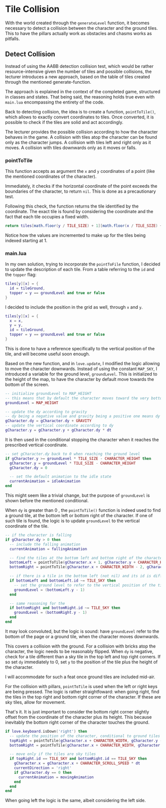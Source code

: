 # Tile Collision

With the world created through the `generateLevel` function, it becomes necessary to detect a collision between the character and the ground tiles. This to have the pillars actually work as obstacles and chasms works as pitfalls.

## Detect Collision

Instead of using the AABB detection collision test, which would be rather resource-intensive given the number of tiles and possible collisions, the lecturer introduces a new approach, based on the table of tiles created through the mentioned generate-function.

The approach is explained in the context of the completed game, structured in classes and states. That being said, the reasoning holds true even with `main.lua` encompassing the entirety of the code.

Back to detecting collision, the idea is to create a function, `pointToTile()`, which allows to exactly convert coordinates to tiles. Once converted, it is possible to check if the tiles are solid and act accordingly.

The lecturer provides the possible collision according to how the character behaves in the game. A collision with tiles atop the character can be found only as the character jumps. A collision with tiles left and right only as it moves. A collision with tiles downwards only as it moves or falls.

### pointToTile

This function accepts as argument the `x` and `y` coordinates of a point (like the mentioned coordinates of the character).

Immediately, it checks if the horizontal coordinate of the point exceeds the boundaries of the character, to return `nil`. This is done as a precautionary test.

Following this check, the function returns the tile identified by the coordinate. The exact tile is found by considering the coordinate and the fact that each tile occupies a fixed width.

```lua
return tiles[math.floor(y / TILE_SIZE) + 1][math.floor(x / TILE_SIZE) + 1]
```

Notice how the values are incremented to make up for the tiles being indexed starting at 1.

### main.lua

In my own solution, trying to incorporate the `pointToFile` function, I decided to update the description of each tile. From a table referring to the `id` and the `topper` flag:

```lua
tiles[y][x] = {
  id = tileGround,
  topper = y == groundLevel and true or false
}
```

I decided to include the position in the grid as well, through `x` and `y`.

```lua
tiles[y][x] = {
  x = x,
  y = y,
  id = tileGround,
  topper = y == groundLevel and true or false
}
```

This is done to have a reference specifically to the vertical position of the tile, and will become useful soon enough.

Based on the new function, and in `love.update`, I modified the logic allowing to move the character downwards. Instead of using the constant `MAP_SKY`, I introduced a variable for the ground level, `groundLevel`. This is initialized to the height of the map, to have the character by default move towards the bottom of the screen.

```lua
-- initialize groundLevel to MAP_HEIGHT
-- this means that by default the character moves toward the very bottom of the screen
groundLevel = MAP_HEIGHT

-- update the dy according to gravity
-- dy being a negative value and gravity being a positive one means dy is slowly becoming positive and directing the character downwards
gCharacter.dy = gCharacter.dy + GRAVITY
-- update the vertical coordinate according to dy
gCharacter.y = gCharacter.y + gCharacter.dy * dt
```

It is then used in the conditional stopping the character when it reaches the prescribed vertical coordinate.

```lua
-- set gCharacter.dy back to 0 when reaching the ground level
if gCharacter.y >= groundLevel * TILE_SIZE - CHARACTER_HEIGHT then
  gCharacter.y = groundLevel * TILE_SIZE - CHARACTER_HEIGHT
  gCharacter.dy = 0

  -- set the default animation to the idle state
  currentAnimation = idleAnimation
end
```

This might seem like a trivial change, but the purpose of `groundLevel` is shown before the mentioned conditional.

When `dy` is greater than 0 , the `pointToTile()` function is indeed used to find a ground tile, at the bottom left or bottom right of the character. If one of such tile is found, the logic is to update `groundLevel` to the vertical coordinate of the tile.

```lua
-- if the character is falling
if gCharacter.dy > 0 then
  -- include the falling animation
  currentAnimation = fallingAnimation

  -- find the tiles at the bottom left and bottom right of the character
  bottomLeft = pointToTile(gCharacter.x + 1, gCharacter.y + CHARACTER_HEIGHT + 1)
  bottomRight = pointToTile(gCharacter.x + CHARACTER_WIDTH - 2, gCharacter.y + CHARACTER_HEIGHT + 1)

  -- if there is a tile in the bottom left (not nil) and its id is different than 1, it means a ground tile is found
  if bottomLeft and bottomLeft.id ~= TILE_SKY then
    -- set the ground level to refer to the vertical position of the tile in the grid
    groundLevel = (bottomLeft.y - 1)
  end

  -- same reasoning for the
  if bottomRight and bottomRight.id ~= TILE_SKY then
    groundLevel = (bottomRight.y - 1)
  end
end
```

It may look convoluted, but the logic is sound: have `groundLevel` refer to the bottom of the page or a ground tile, when the character moves downwards.

This covers a collision with the ground. For a collision with bricks atop the character, the logic needs to be reasonably flipped. When `dy` is negative, check for a tile different than a sky tile in the top left and top right corners. If so set `dy` immediately to 0, set `y` to the position of the tile plus the height of the character.

I will accommodate for such a feat once ground tiles are included mid-air.

For the collision with pillars, `pointToTile` is used when the left or right keys are being pressed. The logic is rather straightfoward: when going right, find the tiles in the top right and bottom right corner of the character. If these are sky tiles, allow for movement.

That's it. It is just important to consider the bottom right corner slightly offset from the coordinate of the character plus its height. This because inevitably the bottom right corner of the character touches the ground.

```lua
if love.keyboard.isDown('right') then
  -- update the position of the character, conditional to ground tiles not being present on the right of the character
  topRight = pointToTile(gCharacter.x + CHARACTER_WIDTH, gCharacter.y - 1)
  bottomRight = pointToTile(gCharacter.x + CHARACTER_WIDTH, gCharacter.y + CHARACTER_HEIGHT - 1)

  -- move only if the tiles are sky tiles
  if topRight.id == TILE_SKY and bottomRight.id == TILE_SKY then
    gCharacter.x = gCharacter.x + CHARACTER_SCROLL_SPEED * dt
    currentDirection = 'right'
    if gCharacter.dy == 0 then
      currentAnimation = movingAnimation
    end
  end
end
```

When going left the logic is the same, albeit considering the left side.
